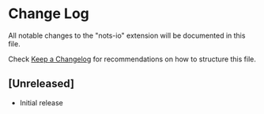# Change Log
All notable changes to the "nots-io" extension will be documented in this file.

Check [Keep a Changelog](http://keepachangelog.com/) for recommendations on how to structure this file.

## [Unreleased]
- Initial release